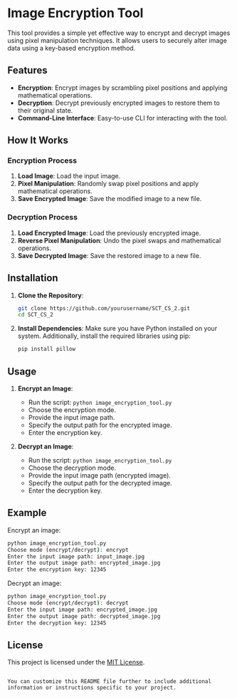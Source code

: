 # Image Encryption Tool

This tool provides a simple yet effective way to encrypt and decrypt images using pixel manipulation techniques. It allows users to securely alter image data using a key-based encryption method.

## Features

- **Encryption**: Encrypt images by scrambling pixel positions and applying mathematical operations.
- **Decryption**: Decrypt previously encrypted images to restore them to their original state.
- **Command-Line Interface**: Easy-to-use CLI for interacting with the tool.

## How It Works

### Encryption Process

1. **Load Image**: Load the input image.
2. **Pixel Manipulation**: Randomly swap pixel positions and apply mathematical operations.
3. **Save Encrypted Image**: Save the modified image to a new file.

### Decryption Process

1. **Load Encrypted Image**: Load the previously encrypted image.
2. **Reverse Pixel Manipulation**: Undo the pixel swaps and mathematical operations.
3. **Save Decrypted Image**: Save the restored image to a new file.

## Installation

1. **Clone the Repository**:
   ```bash
   git clone https://github.com/yourusername/SCT_CS_2.git
   cd SCT_CS_2
   ```

2. **Install Dependencies**:
   Make sure you have Python installed on your system. Additionally, install the required libraries using pip:
   ```bash
   pip install pillow
   ```

## Usage

1. **Encrypt an Image**:
   - Run the script: `python image_encryption_tool.py`
   - Choose the encryption mode.
   - Provide the input image path.
   - Specify the output path for the encrypted image.
   - Enter the encryption key.

2. **Decrypt an Image**:
   - Run the script: `python image_encryption_tool.py`
   - Choose the decryption mode.
   - Provide the input image path (encrypted image).
   - Specify the output path for the decrypted image.
   - Enter the decryption key.

## Example

Encrypt an image:

```bash
python image_encryption_tool.py
Choose mode (encrypt/decrypt): encrypt
Enter the input image path: input_image.jpg
Enter the output image path: encrypted_image.jpg
Enter the encryption key: 12345
```

Decrypt an image:

```bash
python image_encryption_tool.py
Choose mode (encrypt/decrypt): decrypt
Enter the input image path: encrypted_image.jpg
Enter the output image path: decrypted_image.jpg
Enter the decryption key: 12345
```

## License

This project is licensed under the [MIT License](LICENSE).
```

You can customize this README file further to include additional information or instructions specific to your project.
